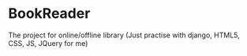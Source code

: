 # BookReader
The project for online/offline library (Just practise with django, HTML5, CSS, JS, JQuery for me)

